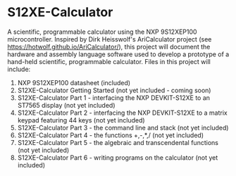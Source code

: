 # S12XE-Calculator
A scientific, programmable calculator using the NXP 9S12XEP100  microcontroller.
Inspired by Dirk Heisswolf's AriCalculator project (see https://hotwolf.github.io/AriCalculator/), this project will document the hardware and assembly language software used to develop a prototype of a hand-held scientific, programmable calculator.
Files in this project will include:
1) NXP 9S12XEP100 datasheet (included)
2) S12XE-Calculator Getting Started (not yet included - coming soon) 
3) S12XE-Calculator Part 1 - interfacing the NXP DEVKIT-S12XE to an ST7565 display (not yet included)    
4) S12XE-Calculator Part 2 - interfacing the NXP DEVKIT-S12XE to a matrix keypad featuring 44 keys (not yet included) 
5) S12XE-Calculator Part 3 - the command line and stack (not yet included) 
6) S12XE-Calculator Part 4 - the functions +,-,*,/ (not yet included)
7) S12XE-Calculator Part 5 - the algebraic and transcendental functions (not yet included)
8) S12XE-Calculator Part 6 - writing programs on the calculator (not yet included)

